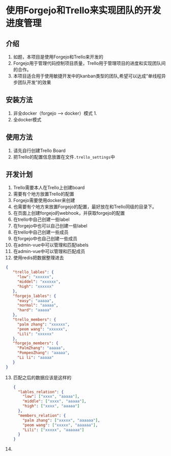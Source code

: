 # 使用Forgejo和Trello来实现团队的开发进度管理
## 介绍
1. 如题，本项目是使用Forgejo和Trello来开发的
2. Forgejo用于管理代码控制项目质量，Trello用于管理项目的进度和实现团队间的合作。
3. 本项目适合用于使用敏捷开发中的kanban类型的团队,希望可以达成“单线程异步团队开发”的效果

## 安装方法
1. 非全docker（forgejo --> docker）模式
   1. 
2. 全docker模式

## 使用方法
1. 请先自行创建Trello Board
2. 把Trello的配置信息放置在文件`.trello_settings`中


## 开发计划
1. Trello需要本人在Trello上创建board
2. 需要有个地方放置Trello的配置
3. Forgejo需要使用docker来创建
4. 也需要有个地方来放置Forgejo的配置，最好放在和Trello同级的目录下。
5. 在页面上创建forgejo的webhook，并获取forgejo的配置
6. 在trello中自己创建一些label
7. 在forgejo中也可以自己创建一些label
8. 在trello中自己创建一些成员
9. 在forgejo中也自己创建一些成员
10. 在admin-vue中可以管理和匹配labels
11. 在admin-vue中可以管理和匹配成员
12. 使用redis把数据整理进去
   ```json
   {
      "trello_lables": {
        "low": "xxxxxx",
        "middel": "xxxxxx",
        "high": "xxxxxx"
      },
      "forgejo_lables": {
        "easy": "aaaaa",
        "normal": "aaaaa",
        "hard": "aaaaa"
      },
      "trello_members": {
        "palm zhang": "xxxxxx",
        "peom wang": "xxxxxx",
        "Lili": "xxxxxx"
      },
      "forgejo_members": {
        "PalmZhang": "aaaaa",
        "PompeoZhang": "aaaaa",
        "Li li": "aaaaa"
      }
   }
   ```
13. 匹配之后的数据应该是这样的
    ```json
    {
      "lables_relation": {
        "low": ["xxxx", "aaaaa"],
        "middle": ["xxxx", "aaaaa"],
        "high": ["xxxx", "aaaaa"]
      },
      "members_relation": {
        "palm zhang": ["xxxxx", "aaaaaa"],
        "peom wang": ["xxxxx", "aaaaaa"],
        "Lili": ["xxxxx", "aaaaaa"]
      }
    }
    ```
14. 